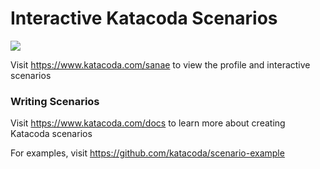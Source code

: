 # Interactive Katacoda Scenarios

[![](http://shields.katacoda.com/katacoda/sanae/count.svg)](https://www.katacoda.com/sanae "Get your profile on Katacoda.com")

Visit https://www.katacoda.com/sanae to view the profile and interactive scenarios

### Writing Scenarios
Visit https://www.katacoda.com/docs to learn more about creating Katacoda scenarios

For examples, visit https://github.com/katacoda/scenario-example
